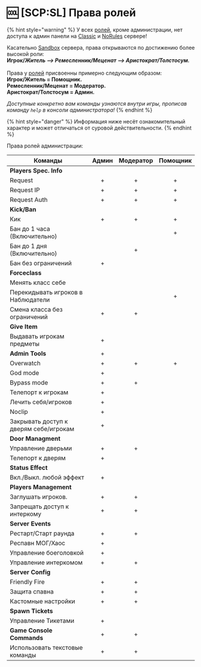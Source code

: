 # 🆒 \[SCP:SL] Права ролей

{% hint style="warning" %}
У всех [ролей](../info/ingame-roles.md), кроме администрации, нет доступа к админ панели на [Classic](../servers/scpsl-classic/) и [NoRules](../servers/scpsl-norules.md) сервере!

Касательно [Sandbox](../servers/scpsl-sandbox.md) сервера, права открываются по достижению более высокой роли:\
**Игрок/**_**Житель --> Ремесленник/Меценат --> Аристократ/Толстосум.**_\
\
Права у [ролей](../info/ingame-roles.md) присвоенны примерно следующим образом:\
**Игрок/Житель = Помощник.**\
**Ремесленник/Меценат = Модератор.**\
**Аристократ/Толстосум = Админ.**

_Доступные конкретно вам команды узнаются внутри игры, прописав команду `help` в консоли администратора!_
{% endhint %}

{% hint style="danger" %}
Информация ниже несёт ознакомительный характер и может отличаться от суровой действительности.
{% endhint %}

Права ролей администрации:

| Команды                                | Админ | Модератор | Помощник |
| -------------------------------------- | :---: | :-------: | :------: |
| **Players Spec. Info**                 |       |           |          |
| Request                                |   +   |     +     |     +    |
| Request IP                             |   +   |     +     |     +    |
| Request Auth                           |   +   |     +     |     +    |
| **Kick/Ban**                           |       |           |          |
| Кик                                    |   +   |     +     |     +    |
| Бан до 1 часа (Включительно)           |       |           |     +    |
| Бан до 1 дня (Включительно)            |       |     +     |          |
| Бан без ограничений                    |   +   |           |          |
| **Forceclass**                         |       |           |          |
| Менять класс себе                      |       |           |          |
| Перекидывать игроков в Наблюдатели     |       |           |     +    |
| Смена класса без ограничений           |   +   |     +     |          |
| **Give Item**                          |       |           |          |
| Выдавать игрокам предметы              |   +   |           |          |
| **Admin Tools**                        |   +   |           |          |
| Overwatch                              |   +   |     +     |     +    |
| God mode                               |   +   |           |          |
| Bypass mode                            |   +   |     +     |          |
| Телепорт к игрокам                     |   +   |           |          |
| Лечить себя/игроков                    |   +   |           |          |
| Noclip                                 |   +   |           |          |
| Закрывать доступ к дверям себе/игрокам |   +   |           |          |
| **Door Managment**                     |       |           |          |
| Управление дверьми                     |   +   |     +     |          |
| Телепорт к дверям                      |   +   |           |          |
| **Status Effect**                      |       |           |          |
| Вкл./Выкл. любой эффект                |   +   |           |          |
| **Players Management**                 |       |           |          |
| Заглушать игроков.                     |   +   |     +     |          |
| Запрещать доступ к интеркому           |   +   |     +     |          |
| **Server Events**                      |       |           |          |
| Рестарт/Старт раунда                   |   +   |     +     |          |
| Респавн МОГ/Хаос                       |   +   |           |          |
| Управление боеголовкой                 |   +   |           |          |
| Управление интеркомом                  |   +   |     +     |          |
| **Server Config**                      |       |           |          |
| Friendly Fire                          |   +   |     +     |          |
| Защита спавна                          |   +   |     +     |          |
| Кастомные настройки                    |   +   |     +     |          |
| **Spawn Tickets**                      |       |           |          |
| Управление Тикетами                    |   +   |           |          |
| **Game Console Commands**              |   +   |     +     |          |
| Использовать текстовые команды         |   +   |     +     |          |
